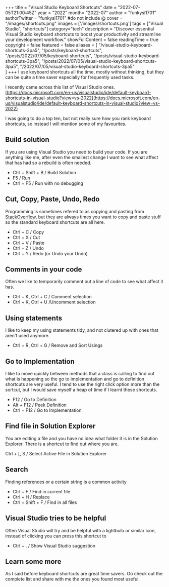 +++
title = "Visual Studio Keyboard Shortcuts"
date = "2022-07-05T21:00:45Z"
year = "2022"
month= "2022-07"
author = "funkysi1701"
authorTwitter = "funkysi1701" #do not include @
cover = "/images/shortcuts.png"
images = ['/images/shortcuts.png']
tags = ["Visual Studio", "shortcuts"]
category="tech"
description = "Discover essential Visual Studio keyboard shortcuts to boost your productivity and streamline your development workflow."
showFullContent = false
readingTime = true
copyright = false
featured = false
aliases = [
    "/visual-studio-keyboard-shortcuts-3pa5",
    "/posts/keyboard-shortcuts",
    "/posts/2022/07/05/keyboard-shortcuts",
    "/posts/visual-studio-keyboard-shortcuts-3pa5",
    "/posts/2022/07/05/visual-studio-keyboard-shortcuts-3pa5",
    "/2022/07/05/visual-studio-keyboard-shortcuts-3pa5"    
]
+++
I use keyboard shortcuts all the time, mostly without thinking, but they can be quite a time saver especially for frequently used tasks.

I recently came across this list of Visual Studio ones. [https://docs.microsoft.com/en-us/visualstudio/ide/default-keyboard-shortcuts-in-visual-studio?view=vs-2022](https://docs.microsoft.com/en-us/visualstudio/ide/default-keyboard-shortcuts-in-visual-studio?view=vs-2022)

I was going to do a top ten, but not really sure how you rank keyboard shortcuts, so instead I will mention some of my favourites.

## Build solution

If you are using Visual Studio you need to build your code. If you are anything like me, after even the smallest change I want to see what affect that has had so a rebuild is often needed.

- Ctrl + Shift + B / Build Solution
- F5 / Run
- Ctrl + F5 / Run with no debugging

## Cut, Copy, Paste, Undo, Redo

Programming is sometimes refered to as copying and pasting from [StackOverflow](https://stackoverflow.com/), but they are always times you want to copy and paste stuff so the standard keyboard shortcuts are all here.

- Ctrl + C / Copy
- Ctrl + X / Cut
- Ctrl + V / Paste
- Ctrl + Z / Undo
- Ctrl + Y / Redo (or Undo your Undo)

## Comments in your code

Often we like to temporarily comment out a line of code to see what affect it has. 

- Ctrl + K, Ctrl + C / Comment selection
- Ctrl + K, Ctrl + U /Uncomment selection

## Using statements

I like to keep my using statements tidy, and not clutered up with ones that aren't used anymore.

- Ctrl + R, Ctrl + G / Remove and Sort Usings

## Go to Implementation

I like to move quickly between methods that a class is calling to find out what is happening so the go to implementation and go to definition shortcuts are very useful. I tend to use the right click option more than the sortcut, but I would save myself a heap of time if I learnt these shortcuts.

- F12 / Go to Definition
- Alt + F12 / Peek Definition
- Ctrl + F12 / Go to Implementation

## Find file in Solution Explorer

You are editing a file and you have no idea what folder it is in the Solution Explorer. There is a shortcut to find out where you are.

Ctrl + [, S / Select Active File in Solution Explorer

## Search

Finding references or a certain string is a common activity

- Ctrl + F / Find in current file
- Ctrl + H / Replace
- Ctrl + Shift + F / Find in all files

## Visual Studio tries to be helpful

Often Visual Studio will try and be helpful with a lightbulb or similar icon, instead of clicking you can press this shortcut to 

- Ctrl + . / Show Visual Studio suggestion

## Learn some more

As I said before keyboard shortcuts are great time savers. Go check out the complete list and share with me the ones you found most useful.
